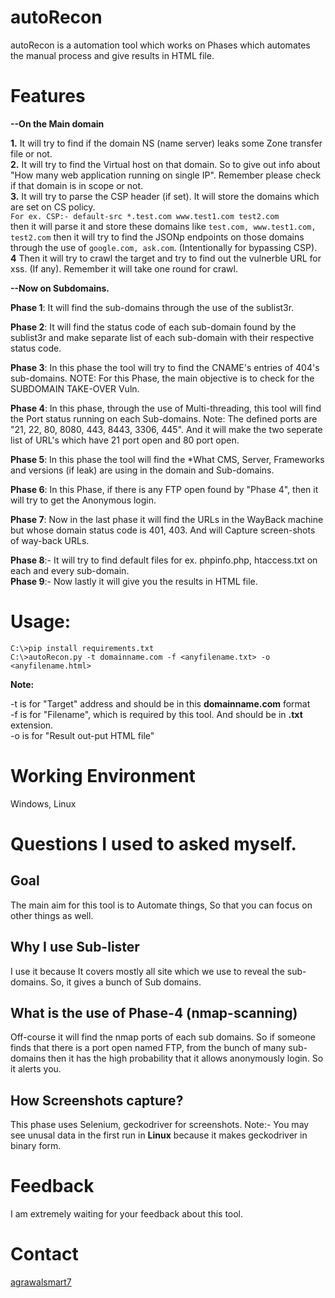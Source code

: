 # autoRecon

autoRecon is a automation tool which works on Phases which automates the manual process and give results in HTML file. 

# Features


**--On the Main domain**

**1.** It will try to find if the domain NS (name server) leaks some Zone transfer file or not.
<br>**2.** It will try to find the Virtual host on that domain. So to give out info about "How many web application   running on single IP". Remember please check if that domain is in scope or not.
<br>**3.** It will try to parse the CSP header (if set). It will store the domains which are set on CS policy. 
<br>`For ex. CSP:- default-src *.test.com www.test1.com test2.com`
<br>then it will parse it and store these domains like `test.com, www.test1.com, test2.com` then it will try to find the JSONp endpoints on those domains through the use of `google.com, ask.com`. (Intentionally for bypassing CSP).
<br>**4** Then it will try to crawl the target and try to find out the vulnerble URL for xss. (If any). Remember it will take one round for crawl. 

**--Now on Subdomains.**

**Phase 1**: It will find the sub-domains through the use of the sublist3r.

**Phase 2**: It will find the status code of each sub-domain found by the sublist3r and make separate list of each sub-domain with their respective status code. 

**Phase 3**: In this phase the tool will try to find the CNAME's entries of 404's sub-domains. NOTE: For this Phase, the main objective is to check for the SUBDOMAIN TAKE-OVER Vuln.

**Phase 4**: In this phase, through the use of Multi-threading, this tool will find the Port status running on each Sub-domains. Note: The defined ports are "21, 22, 80, 8080, 443, 8443, 3306, 445". And it will make the two seperate list of URL's which have 21 port open and 80 port open.

**Phase 5**: In this phase the tool will find the *What CMS, Server, Frameworks and versions (if leak) are using in the domain and Sub-domains.

**Phase 6**: In this Phase, if there is any FTP open found by "Phase 4", then it will try to get the Anonymous login.

**Phase 7**: Now in the last phase it will find the URLs in the WayBack machine but whose domain status code is 401, 403. And will Capture screen-shots of way-back URLs.

**Phase 8**:- It will try to find default files for ex. phpinfo.php, htaccess.txt on each and every sub-domain. 
<br>**Phase 9**:- Now lastly it will give you the results in HTML file.


# Usage: 

`C:\>pip install requirements.txt`<br>
`C:\>autoRecon.py -t domainname.com -f <anyfilename.txt> -o <anyfilename.html>`

**Note:** 

-t is for "Target" address and should be in this **domainname.com** format
<br>-f is for "Filename", which is required by this tool. And should be in **.txt** extension.
<br>-o is for "Result out-put HTML file"
# Working Environment

Windows, Linux

# Questions I used to asked myself.

<h2> Goal </h2>

The main aim for this tool is to Automate things, So that you can focus on other things as well.

<h2> Why I use Sub-lister</h2>

I use it because It covers mostly all site which we use to reveal the sub-domains. So, it gives a bunch of Sub domains.

<h2> What is the use of Phase-4 (nmap-scanning)</h2>

Off-course it will find the nmap ports of each sub domains. So if someone finds that there is a port open named FTP, from the bunch of many sub-domains then it has the high probability that it allows anonymously login. So it alerts you.

<h2> How Screenshots capture?</h2>

This phase uses Selenium, geckodriver for screenshots. Note:- You may see unusal data in the first run in **Linux** because it makes geckodriver in binary form.

# Feedback

I am extremely waiting for your feedback about this tool. 

# Contact


[agrawalsmart7](http://twitter.com/agrawalsmart7)

